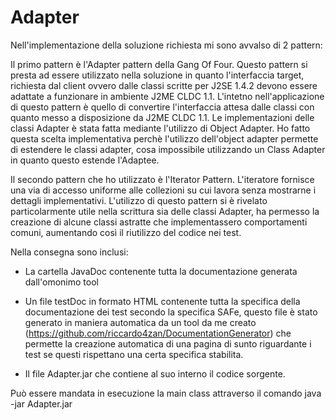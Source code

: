 # Adapter

Nell'implementazione della soluzione richiesta mi sono avvalso di 2 pattern:

Il primo pattern è l'Adapter pattern della Gang Of Four.
Questo pattern si presta ad essere utilizzato nella soluzione in quanto l'interfaccia target, richiesta dal client
ovvero dalle classi scritte per J2SE 1.4.2 devono essere adattate a funzionare in ambiente J2ME CLDC 1.1.
L'intetno nell'applicazione di questo pattern è quello di convertire l'interfaccia attesa dalle classi con
quanto messo a disposizione da J2ME CLDC 1.1.
Le implementazioni delle classi Adapter è stata fatta mediante l'utilizzo di Object Adapter.
Ho fatto questa scelta implementativa perchè l'utilizzo dell'object adapter permette di estendere le classi
adapter, cosa impossibile utilizzando un Class Adapter in quanto questo estende l'Adaptee.

Il secondo pattern che ho utilizzato è l'Iterator Pattern.
L'iteratore fornisce una via di accesso uniforme alle collezioni su cui lavora senza mostrarne i dettagli implementativi.
L'utilizzo di questo pattern si è rivelato particolarmente utile nella scrittura sia delle classi Adapter, ha permesso la 
creazione di alcune classi astratte che implementassero comportamenti comuni, aumentando così il riutilizzo del codice nei test.

Nella consegna sono inclusi:
* La cartella JavaDoc contenente tutta la documentazione generata dall'omonimo tool
* Un file testDoc in formato HTML contenente tutta la specifica della documentazione dei test secondo la specifica SAFe, questo file è stato generato in maniera automatica da un tool da me creato (https://github.com/riccardo4zan/DocumentationGenerator) che permette la creazione automatica di una pagina di sunto riguardante i test se questi rispettano una certa specifica
stabilita.

* Il file Adapter.jar che contiene al suo interno il codice sorgente.

Può essere mandata in esecuzione la main class attraverso il comando java -jar Adapter.jar
